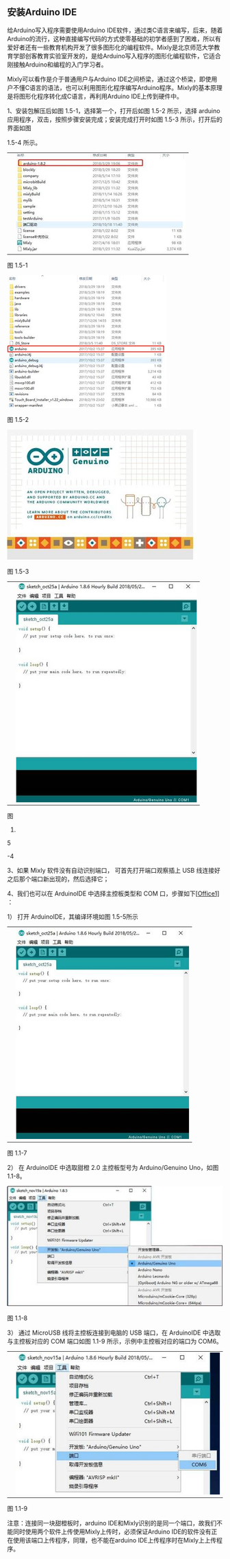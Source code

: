 ## 安装Arduino IDE

给Arduino写入程序需要使用Arduino IDE软件，通过类C语言来编写，后来，随着Arduino的流行，这种直接编写代码的方式使零基础的初学者感到了困难，所以有爱好者还有一些教育机构开发了很多图形化的编程软件。Mixly是北京师范大学教育学部创客教育实验室开发的，是给Arduino写入程序的图形化编程软件，它适合刚接触Arduino和编程的入门学习者。

Mixly可以看作是介于普通用户与Arduino IDE之间桥梁，通过这个桥梁，即使用户不懂C语言的语法，也可以利用图形化程序编写Arduino程序。Mixly的基本原理是将图形化程序转化成C语言，再利用Arduino IDE上传到硬件中。

1、安装包解压后如图 1.5-1，选择第一个，打开后如图 1.5-2 所示，选择 arduino 应用程序，双击，按照步骤安装完成；安装完成打开时如图 1.5-3 所示，打开后的界面如图

1.5-4 所示。



|      |                              |
| ---- | ---------------------------- |
|      | ![img](/assets/image058.jpg) |



图 1.5-1

![img](/assets/image060.jpg)

图 1.5-2





 

![img](/assets/image062.jpg)

图 1.5-3

 



|      |                              |
| ---- | ---------------------------- |
|      | ![img](/assets/image064.jpg) |

图 

1.

5

-4



 

3、如果 Mixly 软件没有自动识别端口， 可首先打开端口观察插上 USB 线连接好之后那个端口新出现的，然后选择它；

4、我们也可以在 ArduinoIDE 中选择主控板类型和 COM 口，步骤如下[[Office1\]](#_msocom_1) ：

 

1） 打开 ArduinoIDE，其编译环境如图 1.5-5所示



|      |                              |
| ---- | ---------------------------- |
|      | ![img](/assets/image066.jpg) |





图 1.1-7

 

2） 在 ArduinoIDE 中选取甜橙 2.0 主控板型号为 Arduino/Genuino Uno，如图 1.1-8。





 

![img](/assets/image068.jpg)

图 1.1-8

 

3） 通过 MicroUSB 线将主控板连接到电脑的 USB 端口，在 ArduinoIDE 中选取与主控板对应的 COM 端口如图 1.1-9 所示，示例中主控板对应的端口为 COM6。



|      |                              |
| ---- | ---------------------------- |
|      | ![img](/assets/image070.jpg) |





图 1.1-9

注意：连接同一块甜橙板时，arduino IDE和Mixly识别的是同一个端口，故我们不能同时使用两个软件上传使用Mixly上传时，必须保证Arduino IDE的软件没有正在使用该端口上传程序，同理，也不能在arduino IDE上传程序时在Mixly上上传程序。